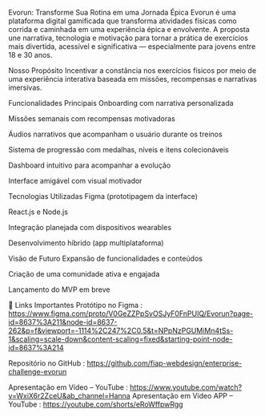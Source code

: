 Evorun: Transforme Sua Rotina em uma Jornada Épica
Evorun é uma plataforma digital gamificada que transforma atividades físicas como corrida e caminhada em uma experiência épica e envolvente. A proposta une narrativa, tecnologia e motivação para tornar a prática de exercícios mais divertida, acessível e significativa — especialmente para jovens entre 18 e 30 anos.

Nosso Propósito
Incentivar a constância nos exercícios físicos por meio de uma experiência interativa baseada em missões, recompensas e narrativas imersivas.

Funcionalidades Principais
Onboarding com narrativa personalizada

Missões semanais com recompensas motivadoras

Áudios narrativos que acompanham o usuário durante os treinos

Sistema de progressão com medalhas, níveis e itens colecionáveis

Dashboard intuitivo para acompanhar a evolução

Interface amigável com visual motivador

Tecnologias Utilizadas
Figma (prototipagem da interface)

React.js e Node.js

Integração planejada com dispositivos wearables

Desenvolvimento híbrido (app multiplataforma)

Visão de Futuro
Expansão de funcionalidades e conteúdos

Criação de uma comunidade ativa e engajada

Lançamento do MVP em breve

🔗 Links Importantes
Protótipo no Figma : https://www.figma.com/proto/V0GeZZPpSvOSJyF0FnPUIQ/Evorun?page-id=8637%3A211&node-id=8637-262&p=f&viewport=-1114%2C247%2C0.5&t=NPpNzPGUMiMn4tSs-1&scaling=scale-down&content-scaling=fixed&starting-point-node-id=8637%3A214

Repositório no GitHub :  https://github.com/fiap-webdesign/enterprise-challenge-evorun

Apresentação em Vídeo – YouTube : https://www.youtube.com/watch?v=WxiX6r2ZceU&ab_channel=Hanna
Apresentação em Vídeo APP – YouTube : https://youtube.com/shorts/eRoWffpwRgg
